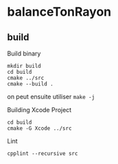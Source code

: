 # balanceTonRayon

## build

Build binary

```shell
mkdir build
cd build
cmake ../src
cmake --build .
```

on peut ensuite utiliser `make -j`

Building Xcode Project

```shell
cd build
cmake -G Xcode ../src
```

Lint

```shell
cpplint --recursive src
```
